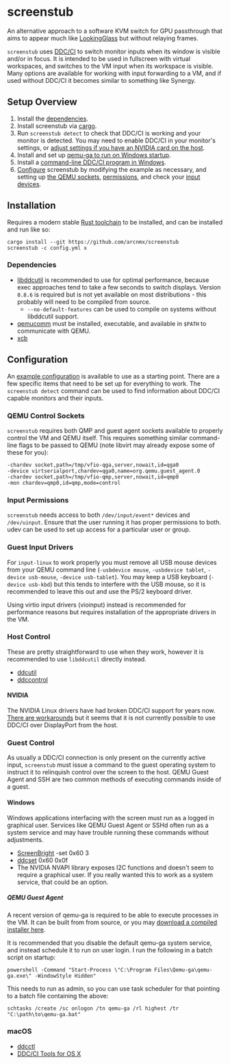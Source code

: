 # screenstub

An alternative approach to a software KVM switch for GPU passthrough that aims
to appear much like [LookingGlass](https://github.com/gnif/LookingGlass) but
without relaying frames.

`screenstub` uses [DDC/CI](https://en.wikipedia.org/wiki/Display_Data_Channel)
to switch monitor inputs when its window is visible and/or in focus. It is
intended to be used in fullscreen with virtual workspaces, and switches to the
VM input when its workspace is visible. Many options are available for working
with input forwarding to a VM, and if used without DDC/CI it becomes similar to
something like Synergy.

## Setup Overview

1. Install the [dependencies](#dependencies).
2. Install screenstub via [cargo](#installation).
3. Run `screenstub detect` to check that DDC/CI is working and your monitor
   is detected. You may need to enable DDC/CI in your monitor's settings, or
   [adjust settings if you have an NVIDIA card on the host](#nvidia).
4. Install and set up [qemu-ga to run on Windows startup](#qemu-guest-agent).
5. Install a [command-line DDC/CI program in Windows](#windows).
6. [Configure](#configuration) screenstub by modifying the example as necessary,
   and setting up [the QEMU sockets](#qemu-control-sockets), [permissions](#input-permissions),
   and check your [input devices](#guest-input-drivers).

## Installation

Requires a modern stable [Rust toolchain](https://www.rust-lang.org/en-US/install.html)
to be installed, and can be installed and run like so:

    cargo install --git https://github.com/arcnmx/screenstub
    screenstub -c config.yml x

### Dependencies

- [libddcutil](http://www.ddcutil.com/) is recommended to use for optimal
performance, because exec approaches tend to take a few seconds to switch displays.
Version `0.8.6` is required but is not yet available on most distributions -
this probably will need to be compiled from source.
  - `--no-default-features` can be used to compile on systems without libddcutil
    support.
- [qemucomm](https://github.com/arcnmx/qemucomm/blob/master/qemucomm) must be
  installed, executable, and available in `$PATH` to communicate with QEMU.
- [xcb](https://xcb.freedesktop.org/)


## Configuration

An [example configuration](example-config.yml) is available to use as a starting
point. There are a few specific items that need to be set up for everything to
work. The `screenstub detect` command can be used to find information about
DDC/CI capable monitors and their inputs.

### QEMU Control Sockets

`screenstub` requires both QMP and guest agent sockets available to properly
control the VM and QEMU itself. This requires something similar command-line flags
to be passed to QEMU (note libvirt may already expose some of these for you):

    -chardev socket,path=/tmp/vfio-qga,server,nowait,id=qga0
    -device virtserialport,chardev=qga0,name=org.qemu.guest_agent.0
    -chardev socket,path=/tmp/vfio-qmp,server,nowait,id=qmp0
    -mon chardev=qmp0,id=qmp,mode=control

### Input Permissions

`screenstub` needs access to both `/dev/input/event*` devices and `/dev/uinput`.
Ensure that the user running it has proper permissions to both. udev can be used
to set up access for a particular user or group.

### Guest Input Drivers

For `input-linux` to work properly you must remove all USB mouse devices from
your QEMU command line (`-usbdevice mouse`, `-usbdevice tablet`, `-device usb-mouse`, `-device usb-tablet`).
You may keep a USB keyboard (`-device usb-kbd`) but this tends to interfere with
the USB mouse, so it is recommended to leave this out and use the PS/2 keyboard
driver.

Using virtio input drivers (vioinput) instead is recommended for performance
reasons but requires installation of the appropriate drivers in the VM.

### Host Control

These are pretty straightforward to use when they work, however it is recommended
to use `libddcutil` directly instead.

- [ddcutil](http://www.ddcutil.com/)
- [ddccontrol](https://github.com/ddccontrol/ddccontrol)

#### NVIDIA

The NVIDIA Linux drivers have had broken DDC/CI support for years now.
[There are workarounds](http://www.ddcutil.com/nvidia/) but it seems that it is
not currently possible to use DDC/CI over DisplayPort from the host.


### Guest Control

As usually a DDC/CI connection is only present on the currently active input,
`screenstub` must issue a command to the guest operating system to instruct it
to relinquish control over the screen to the host. QEMU Guest Agent and SSH are
two common methods of executing commands inside of a guest.

#### Windows

Windows applications interfacing with the screen must run as a logged in
graphical user. Services like QEMU Guest Agent or SSHd often run as a system
service and may have trouble running these commands without adjustments.

- [ScreenBright](http://www.overclock.net/forum/44-monitors-displays/1262322-guide-display-control-via-windows-brightness-contrast-etc-ddc-ci.html) -set 0x60 3
- [ddcset](https://github.com/arcnmx/ddcset-c) 0x60 0x0f
- The NVIDIA NVAPI library exposes I2C functions and doesn't seem to require a
graphical user. If you really wanted this to work as a system service, that
could be an option.

##### QEMU Guest Agent

A recent version of qemu-ga is required to be able to execute processes in the
VM. It can be built from from source, or you may [download a compiled installer
here](https://github.com/arcnmx/aur-qemu-guest-agent-windows/releases).

It is recommended that you disable the default qemu-ga system service, and
instead schedule it to run on user login. I run the following in a batch script
on startup:

    powershell -Command "Start-Process \"C:\Program Files\Qemu-ga\qemu-ga.exe\" -WindowStyle Hidden"

This needs to run as admin, so you can use task scheduler for that pointing to
a batch file containing the above:

    schtasks /create /sc onlogon /tn qemu-ga /rl highest /tr "C:\path\to\qemu-ga.bat"

### macOS

- [ddcctl](https://github.com/kfix/ddcctl)
- [DDC/CI Tools for OS X](https://github.com/jontaylor/DDC-CI-Tools-for-OS-X)
